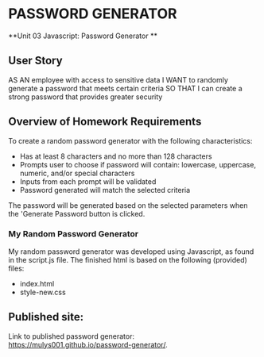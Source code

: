 # PASSWORD GENERATOR

**Unit 03 Javascript: Password Generator **

## User Story

AS AN employee with access to sensitive data
I WANT to randomly generate a password that meets certain criteria
SO THAT I can create a strong password that provides greater security

## Overview of Homework Requirements 

To create a random password generator with the following characteristics:  
 * Has at least 8 characters and no more than 128 characters
 * Prompts user to choose if password will contain: lowercase, uppercase, numeric, and/or special characters
 * Inputs from each prompt will be validated
 * Password generated will match the selected criteria
 
 The password will be generated based on the selected parameters when the 'Generate Password button is clicked.

### My Random Password Generator

My random password generator was developed using Javascript, as found in the script.js file.  The finished html is based on the following (provided) files:
 * index.html
 * style-new.css


## Published site:

Link to published password generator: https://mulys001.github.io/password-generator/.
